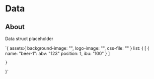 # Data

## About



Data struct placeholder

`{
    assets:{
        background-image: "",
        logo-image: "",
        css-file: ""
    }
    list: {
        [
            {
                name: "beer-1":
                abv: "123"
                position: 1,
                ibu: "100"
            }
        ]

    }

}`